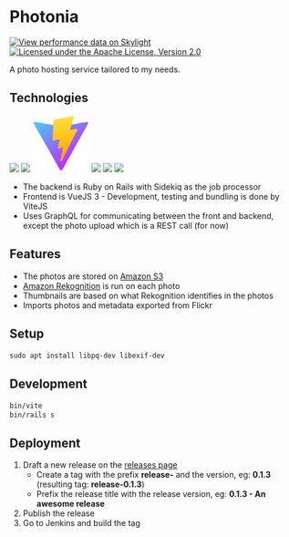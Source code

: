 # Photonia

[![View performance data on Skylight](https://badges.skylight.io/typical/pBXWPB77ozgl.svg?token=ldWA6m6KXWnHWUcp85Hmlw1yv-kph0C2LankE7pzGjQ)](https://www.skylight.io/app/applications/pBXWPB77ozgl)
[![Licensed under the Apache License, Version 2.0](https://img.shields.io/badge/License-Apache%202.0-blue.svg)]([http://www.apache.org/licenses/LICENSE-2.0](https://github.com/photonia-io/photonia/blob/development/LICENSE))

A photo hosting service tailored to my needs.

## Technologies

[<img src="https://cdn.jsdelivr.net/gh/devicons/devicon/icons/rails/rails-original-wordmark.svg" width="100"/>](https://rubyonrails.org/) [<img src="https://cdn.jsdelivr.net/gh/devicons/devicon/icons/vuejs/vuejs-original.svg" width="100"/>](https://vuejs.org/) [<img src="https://raw.githubusercontent.com/devicons/devicon/develop/icons/vitejs/vitejs-original.svg" width="100"/>](https://vitejs.dev/) [<img src="https://cdn.jsdelivr.net/gh/devicons/devicon/icons/bulma/bulma-plain.svg" width="100"/>](https://bulma.io/) [<img src="https://cdn.jsdelivr.net/gh/devicons/devicon/icons/graphql/graphql-plain.svg" width="100"/>](https://graphql.org/) [<img src="https://cdn.jsdelivr.net/gh/devicons/devicon/icons/amazonwebservices/amazonwebservices-original.svg" width="100"/>](https://aws.amazon.com/)

* The backend is Ruby on Rails with Sidekiq as the job processor
* Frontend is VueJS 3 - Development, testing and bundling is done by ViteJS
* Uses GraphQL for communicating between the front and backend, except the photo upload which is a REST call (for now)

## Features

* The photos are stored on [Amazon S3](https://aws.amazon.com/s3/)
* [Amazon Rekognition](https://aws.amazon.com/rekognition/) is run on each photo
* Thumbnails are based on what Rekognition identifies in the photos
* Imports photos and metadata exported from Flickr

## Setup

    sudo apt install libpq-dev libexif-dev

## Development

    bin/vite
    bin/rails s

## Deployment

1. Draft a new release on the [releases page](https://github.com/photonia-io/photonia/releases)
    - Create a tag with the prefix **release-** and the version, eg: **0.1.3** (resulting tag: **release-0.1.3**)
    - Prefix the release title with the release version, eg: **0.1.3 - An awesome release**
2. Publish the release
3. Go to Jenkins and build the tag
